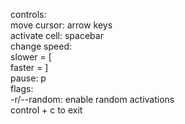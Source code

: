 controls:  
  move cursor: arrow keys  
  activate cell: spacebar  
  change speed:  
    slower = [  
    faster = ]  
  pause: p  
flags:  
  -r/--random: enable random activations  
control + c to exit  
